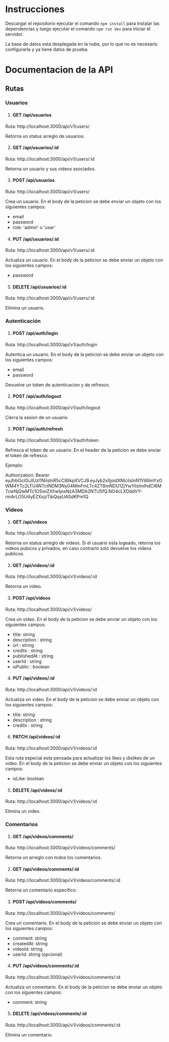# Instrucciones

Descargar el repositorio ejecutar el comando `npm install` para instalar las dependencias y luego ejecutar el comando `npm run dev` para iniciar el servidor.

La base de datos esta desplegada en la nube, por lo que no es necesario configurarla y ya tiene datos de prueba.

# Documentacion de la API

## Rutas

### Usuarios

1. #### GET /api/usuarios

Ruta: http://localhost:3000/api/v1/users/

Retorna un status arreglo de usuarios.

2. #### GET /api/usuarios/:id

Ruta: http://localhost:3000/api/v1/users/:id

Retorna un usuario y sus videos asociados.

3. #### POST /api/usuarios

Ruta: http://localhost:3000/api/v1/users/

Crea un usuario. En el body de la peticion se debe enviar un objeto con los siguientes campos:

- email
- password
- role: 'admin' o 'user'

4. #### PUT /api/usuarios/:id

Ruta: http://localhost:3000/api/v1/users/:id

Actualiza un usuario. En el body de la peticion se debe enviar un objeto con los siguientes campos:

- password

5. #### DELETE /api/usuarios/:id

Ruta: http://localhost:3000/api/v1/users/:id

Elimina un usuario.

### Autenticación

1. #### POST /api/auth/login

Ruta: http://localhost:3000/api/v1/auth/login

Autentica un usuario. En el body de la peticion se debe enviar un objeto con los siguientes campos:

- email
- password

Devuelve un token de autenticacion y de refresco.

2. #### POST /api/auth/logout

Ruta: http://localhost:3000/api/v1/auth/logout

Cierra la sesion de un usuario.

3. #### POST /api/auth/refresh

Ruta: http://localhost:3000/api/v1/auth/token

Refresca el token de un usuario. En el header de la peticion se debe enviar el token de refresco.

Ejemplo:

Authorization: Bearer eyJhbGciOiJIUzI1NiIsInR5cCI6IkpXVCJ9.eyJyb2xlIjoidXNlciIsInN1YiI6ImYxOWM4YTc2LTU4NTctNDM3Ny04MmFmLTc4ZTBmNDU1ZjYwYiIsImlhdCI6MTcwNjQwMTc1OSwiZXhwIjoxNzA3MDA2NTU5fQ.NO4cLXDddVY-rmArLO5U4yEZXxjzTibQqsUASdKPm1Q

### Videos

1. #### GET /api/videos

Ruta: http://localhost:3000/api/v1/videos/

Retorna un status arreglo de videos. Si el usuario esta logeado, retorna los videos pubicos y privados, en caso contrario solo devuelve los videos publicos.

2. #### GET /api/videos/:id

Ruta: http://localhost:3000/api/v1/videos/:id

Retorna un video.

3. #### POST /api/videos

Ruta: http://localhost:3000/api/v1/videos/

Crea un video. En el body de la peticion se debe enviar un objeto con los siguientes campos:

- title: string
- description : string
- url : string
- credits : string
- publishedAt : string
- userId : string
- isPublic : boolean

4. #### PUT /api/videos/:id

Ruta: http://localhost:3000/api/v1/videos/:id

Actualiza un video. En el body de la peticion se debe enviar un objeto con los siguientes campos:

- title: string
- description : string
- credits : string

6. #### PATCH /api/videos/:id

Ruta: http://localhost:3000/api/v1/videos/:id

Esta ruta especial esta pensada para actualizar los likes y dislikes de un video. En el body de la peticion se debe enviar un objeto con los siguientes campos:

- isLike: boolean

5. #### DELETE /api/videos/:id

Ruta: http://localhost:3000/api/v1/videos/:id

Elimina un video.

### Comentarios

1. #### GET /api/videos/comments/

Ruta: http://localhost:3000/api/v1/videos/comments/

Retorna un arreglo con todos los comentarios.

2. #### GET /api/videos/comments/:id

Ruta: http://localhost:3000/api/v1/videos/comments/:id

Retorna un comentario especifico.

3. #### POST /api/videos/comments/

Ruta: http://localhost:3000/api/v1/videos/comments/

Crea un comentario. En el body de la peticion se debe enviar un objeto con los siguientes campos:

- comment: string
- createdAt: string
- videoId: string
- userId: string (opcional)

4. #### PUT /api/videos/comments/:id

Ruta: http://localhost:3000/api/v1/videos/comments/:id

Actualiza un comentario. En el body de la peticion se debe enviar un objeto con los siguientes campos:

- comment: string

5. #### DELETE /api/videos/comments/:id

Ruta: http://localhost:3000/api/v1/videos/comments/:id

Elimina un comentario.
